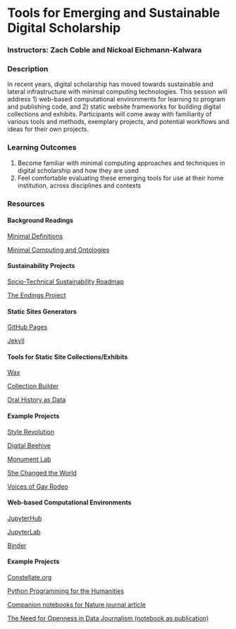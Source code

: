 # Tools for Emerging and Sustainable Digital Scholarship
### Instructors: Zach Coble and Nickoal Eichmann-Kalwara

### Description
In recent years, digital scholarship has moved towards sustainable and lateral infrastructure with minimal computing technologies. This session will address 1) web-based computational environments for learning to program and publishing code, and 2) static website frameworks for building digital collections and exhibits. Participants will come away with familiarity of various tools and methods, exemplary projects, and potential workflows and ideas for their own projects.

### Learning Outcomes
1. Become familiar with minimal computing approaches and techniques in digital scholarship and how they are used 
2. Feel comfortable evaluating these emerging tools for use at their home institution, across disciplines and contexts

### Resources

#### Background Readings
[Minimal Definitions](https://go-dh.github.io/mincomp/thoughts/2016/10/02/minimal-definitions/) 

[Minimal Computing and Ontologies](https://go-dh.github.io/mincomp/thoughts/2020/07/21/minimal-ontology/)

#### Sustainability Projects
[Socio-Technical Sustainability Roadmap](https://sites.haa.pitt.edu/sustainabilityroadmap/) 

[The Endings Project](https://endings.uvic.ca/)

#### Static Sites Generators
[GitHub Pages](https://pages.github.com/) 

[Jekyll](https://jekyllrb.com/)

#### Tools for Static Site Collections/Exhibits 
[Wax](https://minicomp.github.io/wax/) 

[Collection Builder](https://collectionbuilder.github.io/) 

[Oral History as Data](https://uidaholib.github.io/oral-history-as-data/) 

#### Example Projects 
[Style Revolution](https://stylerevolution.github.io/) 

[Digital Beehive](https://kislakcenter.github.io/digital-beehive/) 

[Monument Lab](https://proposals.monumentlab.com/) 

[She Changed the World](https://she-changed-world.cb.ncpedia.org/) 

[Voices of Gay Rodeo](https://www.voicesofgayrodeo.com/) 

#### Web-based Computational Environments 
[JupyterHub](https://jupyter.org/hub) 

[JupyterLab](https://jupyterlab.readthedocs.io/en/stable/) 

[Binder](https://mybinder.org/) 

#### Example Projects
[Constellate.org](https://constellate.org/) 

[Python Programming for the Humanities](https://www.karsdorp.io/python-course/) 

[Companion notebooks for Nature journal article](https://github.com/ElDeveloper/dogs) 

[The Need for Openness in Data Journalism (notebook as publication)](https://nbviewer.jupyter.org/github/brianckeegan/Bechdel/blob/master/Bechdel_test.ipynb) 
